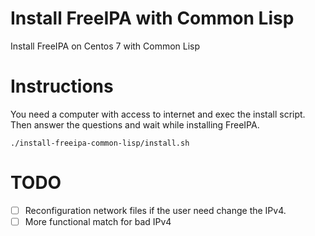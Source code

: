 # Install FreeIPA with Common Lisp
Install FreeIPA on Centos 7 with Common Lisp

# Instructions

You need a computer with access to internet and exec the install script. Then answer the questions and wait while installing FreeIPA.

```
./install-freeipa-common-lisp/install.sh
```
# TODO
- [ ] Reconfiguration network files if the user need change the IPv4.
- [ ] More functional match for bad IPv4
